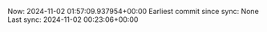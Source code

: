 Now: 2024-11-02 01:57:09.937954+00:00 Earliest commit since sync: None Last sync: 2024-11-02 00:23:06+00:00
